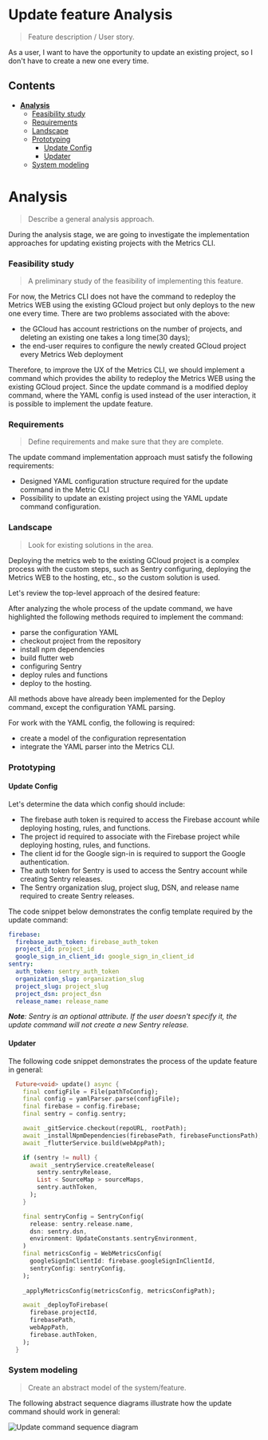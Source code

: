 # Update feature Analysis
> Feature description / User story.

As a user, I want to have the opportunity to update an existing project, so I don't have to create a new one every time.

## Contents

- [**Analysis**](#analysis)
    - [Feasibility study](#feasibility-study)
    - [Requirements](#requirements)
    - [Landscape](#landscape)
    - [Prototyping](#prototyping)
      - [Update Config](#update-config)
      - [Updater](#updater)
    - [System modeling](#system-modeling)

# Analysis
> Describe a general analysis approach.

During the analysis stage, we are going to investigate the implementation approaches for updating existing projects with the Metrics CLI.

### Feasibility study
> A preliminary study of the feasibility of implementing this feature.

For now, the Metrics CLI does not have the command to redeploy the Metrics WEB using the existing GCloud project but only deploys to the new one every time.
There are two problems associated with the above:
- the GCloud has account restrictions on the number of projects, and deleting an existing one takes a long time(30 days);
- the end-user requires to configure the newly created GCloud project every Metrics Web deployment

Therefore, to improve the UX of the Metrics CLI, we should implement a command which provides the ability to redeploy the Metrics WEB using the existing GCloud project.
Since the update command is a modified deploy command, where the YAML config is used instead of the user interaction, it is possible to implement the update feature.

### Requirements
> Define requirements and make sure that they are complete.

The update command implementation approach must satisfy the following requirements:
- Designed YAML configuration structure required for the update command in the Metric CLI
- Possibility to update an existing project using the YAML update command configuration.

### Landscape
> Look for existing solutions in the area.

Deploying the metrics web to the existing GCloud project is a complex process with the custom steps, such as Sentry configuring, deploying the Metrics WEB to the hosting, etc., so the custom solution is used.

Let's review the top-level approach of the desired feature:

After analyzing the whole process of the update command, we have highlighted the following methods required to implement the command:
- parse the configuration YAML
- checkout project from the repository
- install npm dependencies
- build flutter web 
- configuring Sentry
- deploy rules and functions
- deploy to the hosting.

All methods above have already been implemented for the Deploy command, except the configuration YAML parsing.

For work with the YAML config, the following is required:
- create a model of the configuration representation
- integrate the YAML parser into the Metrics CLI.

### Prototyping
#### Update Config
Let's determine the data which config should include:
- The firebase auth token is required to access the Firebase account while deploying hosting, rules, and functions.
- The project id required to associate with the Firebase project while deploying hosting, rules, and functions.
- The client id for the Google sign-in is required to support the Google authentication.
- The auth token for Sentry is used to access the Sentry account while creating Sentry releases.
- The Sentry organization slug, project slug, DSN, and release name required to create Sentry releases.

The code snippet below demonstrates the config template required by the update command:

```yaml
firebase:
  firebase_auth_token: firebase_auth_token
  project_id: project_id
  google_sign_in_client_id: google_sign_in_client_id
sentry:
  auth_token: sentry_auth_token
  organization_slug: organization_slug
  project_slug: project_slug
  project_dsn: project_dsn
  release_name: release_name
```

_**Note**: Sentry is an optional attribute. If the user doesn't specify it, the update command will not create a new Sentry release._

#### Updater
The following code snippet demonstrates the process of the update feature in general:

```dart
  Future<void> update() async {
    final configFile = File(pathToConfig);
    final config = yamlParser.parse(configFile);
    final firebase = config.firebase;
    final sentry = config.sentry;

    await _gitService.checkout(repoURL, rootPath);
    await _installNpmDependencies(firebasePath, firebaseFunctionsPath);
    await _flutterService.build(webAppPath);

    if (sentry != null) {
      await _sentryService.createRelease(
        sentry.sentryRelease,
        List < SourceMap > sourceMaps,
        sentry.authToken,
      );
    }

    final sentryConfig = SentryConfig(
      release: sentry.release.name,
      dsn: sentry.dsn,
      environment: UpdateConstants.sentryEnvironment,
    )
    final metricsConfig = WebMetricsConfig(
      googleSignInClientId: firebase.googleSignInClientId,
      sentryConfig: sentryConfig,
    );
    
    _applyMetricsConfig(metricsConfig, metricsConfigPath);

    await _deployToFirebase(
      firebase.projectId,
      firebasePath,
      webAppPath,
      firebase.authToken,
    );
  }
```

### System modeling
> Create an abstract model of the system/feature.

The following abstract sequence diagrams illustrate how the update command should work in general:

![Update command sequence diagram](http://www.plantuml.com/plantuml/proxy?cache=no&fmt=svg&src=https://github.com/Flank/flank-dashboard/raw/update_command_analysis/metrics/cli/docs/diagrams/abstract_update_command_sequence_diagram.puml)
